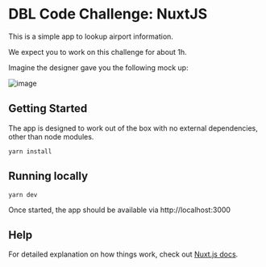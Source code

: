 # DBL Code Challenge: NuxtJS

This is a simple app to lookup airport information.

We expect you to work on this challenge for about 1h.


Imagine the designer gave you the following mock up:

![image](https://user-images.githubusercontent.com/20702503/147386690-2806ba6f-a390-4072-a2e8-185781bd71dc.png)



## Getting Started

The app is designed to work out of the box with no external dependencies, other than node modules.

```shell
yarn install
```



## Running locally

```shell
yarn dev
```

Once started, the app should be available via http://localhost:3000



## Help

For detailed explanation on how things work, check out [Nuxt.js docs](https://nuxtjs.org).
